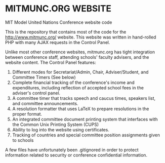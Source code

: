 MITMUNC.ORG WEBSITE
=======

MIT Model United Nations Conference website code

This is the repository that contains most of the code for the http://www.mitmunc.org/ website.  This website was written in hand-rolled PHP 
with many AJAX requests in the Control Panel.  

Unlike most other conference websites, mitmunc.org has tight integration between conference staff, attending schools' faculty advisers, 
and the website content.  The Control Panel features:
1.  Different modes for Secretariat/Admin, Chair, Adviser/Student, and Committee Timers (See below)
2.  Complete financial tracking of the conference's income and expenditures, including reflection of accepted school fees 
in the adviser's control panel.  
3.  A committee timer that tracks speech and caucus times, speakers list, and committee announcements.
4.  A resolution formatter that uses LaTeX to prepare resolutions in the proper format.  
5.  An integrated committee document printing system that interfaces with the Common Unix Printing System (CUPS)
6.  Ability to log into the website using certificates.
7.  Tracking of countries and special committee position assignments given to schools

A few files have unfortunately been .gitignored in order to protect information related to security or conference confidential information.  


